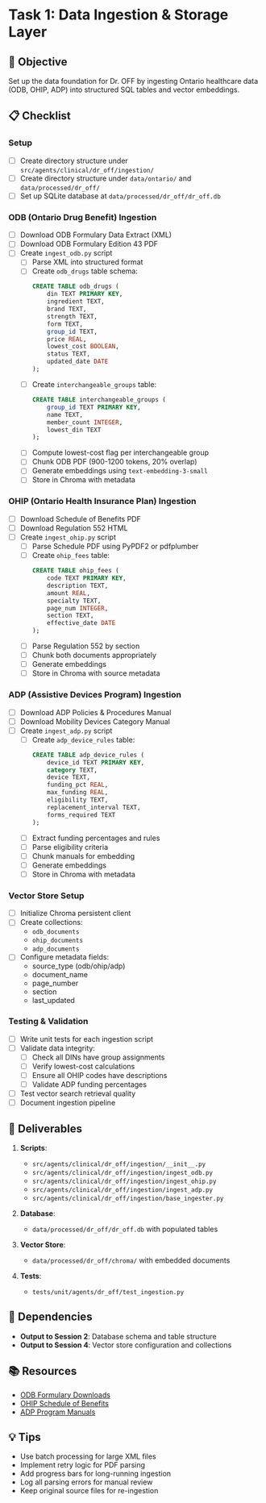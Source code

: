 # Task 1: Data Ingestion & Storage Layer

## 🎯 Objective
Set up the data foundation for Dr. OFF by ingesting Ontario healthcare data (ODB, OHIP, ADP) into structured SQL tables and vector embeddings.

## 📋 Checklist

### Setup
- [ ] Create directory structure under `src/agents/clinical/dr_off/ingestion/`
- [ ] Create directory structure under `data/ontario/` and `data/processed/dr_off/`
- [ ] Set up SQLite database at `data/processed/dr_off/dr_off.db`

### ODB (Ontario Drug Benefit) Ingestion
- [ ] Download ODB Formulary Data Extract (XML)
- [ ] Download ODB Formulary Edition 43 PDF
- [ ] Create `ingest_odb.py` script
  - [ ] Parse XML into structured format
  - [ ] Create `odb_drugs` table schema:
    ```sql
    CREATE TABLE odb_drugs (
        din TEXT PRIMARY KEY,
        ingredient TEXT,
        brand TEXT,
        strength TEXT,
        form TEXT,
        group_id TEXT,
        price REAL,
        lowest_cost BOOLEAN,
        status TEXT,
        updated_date DATE
    );
    ```
  - [ ] Create `interchangeable_groups` table:
    ```sql
    CREATE TABLE interchangeable_groups (
        group_id TEXT PRIMARY KEY,
        name TEXT,
        member_count INTEGER,
        lowest_din TEXT
    );
    ```
  - [ ] Compute lowest-cost flag per interchangeable group
  - [ ] Chunk ODB PDF (900-1200 tokens, 20% overlap)
  - [ ] Generate embeddings using `text-embedding-3-small`
  - [ ] Store in Chroma with metadata

### OHIP (Ontario Health Insurance Plan) Ingestion
- [ ] Download Schedule of Benefits PDF
- [ ] Download Regulation 552 HTML
- [ ] Create `ingest_ohip.py` script
  - [ ] Parse Schedule PDF using PyPDF2 or pdfplumber
  - [ ] Create `ohip_fees` table:
    ```sql
    CREATE TABLE ohip_fees (
        code TEXT PRIMARY KEY,
        description TEXT,
        amount REAL,
        specialty TEXT,
        page_num INTEGER,
        section TEXT,
        effective_date DATE
    );
    ```
  - [ ] Parse Regulation 552 by section
  - [ ] Chunk both documents appropriately
  - [ ] Generate embeddings
  - [ ] Store in Chroma with source metadata

### ADP (Assistive Devices Program) Ingestion
- [ ] Download ADP Policies & Procedures Manual
- [ ] Download Mobility Devices Category Manual
- [ ] Create `ingest_adp.py` script
  - [ ] Create `adp_device_rules` table:
    ```sql
    CREATE TABLE adp_device_rules (
        device_id TEXT PRIMARY KEY,
        category TEXT,
        device TEXT,
        funding_pct REAL,
        max_funding REAL,
        eligibility TEXT,
        replacement_interval TEXT,
        forms_required TEXT
    );
    ```
  - [ ] Extract funding percentages and rules
  - [ ] Parse eligibility criteria
  - [ ] Chunk manuals for embedding
  - [ ] Generate embeddings
  - [ ] Store in Chroma with metadata

### Vector Store Setup
- [ ] Initialize Chroma persistent client
- [ ] Create collections:
  - `odb_documents`
  - `ohip_documents`
  - `adp_documents`
- [ ] Configure metadata fields:
  - source_type (odb/ohip/adp)
  - document_name
  - page_number
  - section
  - last_updated

### Testing & Validation
- [ ] Write unit tests for each ingestion script
- [ ] Validate data integrity:
  - [ ] Check all DINs have group assignments
  - [ ] Verify lowest-cost calculations
  - [ ] Ensure all OHIP codes have descriptions
  - [ ] Validate ADP funding percentages
- [ ] Test vector search retrieval quality
- [ ] Document ingestion pipeline

## 📁 Deliverables

1. **Scripts**:
   - `src/agents/clinical/dr_off/ingestion/__init__.py`
   - `src/agents/clinical/dr_off/ingestion/ingest_odb.py`
   - `src/agents/clinical/dr_off/ingestion/ingest_ohip.py`
   - `src/agents/clinical/dr_off/ingestion/ingest_adp.py`
   - `src/agents/clinical/dr_off/ingestion/base_ingester.py`

2. **Database**:
   - `data/processed/dr_off/dr_off.db` with populated tables

3. **Vector Store**:
   - `data/processed/dr_off/chroma/` with embedded documents

4. **Tests**:
   - `tests/unit/agents/dr_off/test_ingestion.py`

## 🔗 Dependencies
- **Output to Session 2**: Database schema and table structure
- **Output to Session 4**: Vector store configuration and collections

## 📚 Resources
- [ODB Formulary Downloads](https://www.ontario.ca/page/check-medication-coverage/)
- [OHIP Schedule of Benefits](https://www.health.gov.on.ca/en/pro/programs/ohip/sob/)
- [ADP Program Manuals](https://www.ontario.ca/page/assistive-devices-program)

## 💡 Tips
- Use batch processing for large XML files
- Implement retry logic for PDF parsing
- Add progress bars for long-running ingestion
- Log all parsing errors for manual review
- Keep original source files for re-ingestion